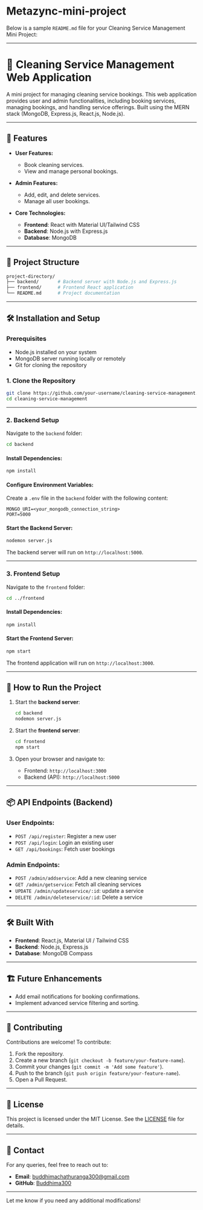# Metazync-mini-project
Below is a sample `README.md` file for your Cleaning Service Management Mini Project:

---

# 🧹 Cleaning Service Management Web Application

A mini project for managing cleaning service bookings. This web application provides user and admin functionalities, including booking services, managing bookings, and handling service offerings. Built using the MERN stack (MongoDB, Express.js, React.js, Node.js).

---

## 🚀 Features

- **User Features:**
  - Book cleaning services.
  - View and manage personal bookings.

- **Admin Features:**
  - Add, edit, and delete services.
  - Manage all user bookings.

- **Core Technologies:**
  - **Frontend**: React with Material UI/Tailwind CSS
  - **Backend**: Node.js with Express.js
  - **Database**: MongoDB

---

## 📂 Project Structure

```bash
project-directory/
├── backend/       # Backend server with Node.js and Express.js
├── frontend/      # Frontend React application
└── README.md      # Project documentation
```

---

## 🛠️ Installation and Setup

### Prerequisites

- Node.js installed on your system
- MongoDB server running locally or remotely
- Git for cloning the repository

### 1. Clone the Repository

```bash
git clone https://github.com/your-username/cleaning-service-management.git
cd cleaning-service-management
```

---

### 2. Backend Setup

Navigate to the `backend` folder:

```bash
cd backend
```

#### Install Dependencies:

```bash
npm install
```

#### Configure Environment Variables:

Create a `.env` file in the `backend` folder with the following content:

```
MONGO_URI=<your_mongodb_connection_string>
PORT=5000
```

#### Start the Backend Server:

```bash
nodemon server.js
```

The backend server will run on `http://localhost:5000`.

---

### 3. Frontend Setup

Navigate to the `frontend` folder:

```bash
cd ../frontend
```

#### Install Dependencies:

```bash
npm install
```

#### Start the Frontend Server:

```bash
npm start
```

The frontend application will run on `http://localhost:3000`.

---

## 🧩 How to Run the Project

1. Start the **backend server**:
   ```bash
   cd backend
   nodemon server.js
   ```

2. Start the **frontend server**:
   ```bash
   cd frontend
   npm start
   ```

3. Open your browser and navigate to:
   - Frontend: `http://localhost:3000`
   - Backend (API): `http://localhost:5000`

---

## 📦 API Endpoints (Backend)

### User Endpoints:
- `POST /api/register`: Register a new user
- `POST /api/login`: Login an existing user
- `GET /api/bookings`: Fetch user bookings

### Admin Endpoints:
- `POST /admin/addservice`: Add a new cleaning service
- `GET /admin/getservice`: Fetch all cleaning services
- `UPDATE /admin/updateservice/:id`: update a service
- `DELETE /admin/deleteservice/:id`: Delete a service

---

## 🛠️ Built With

- **Frontend**: React.js, Material UI / Tailwind CSS
- **Backend**: Node.js, Express.js
- **Database**: MongoDB Compass

---

## 🏗️ Future Enhancements

- Add email notifications for booking confirmations.
- Implement advanced service filtering and sorting.

---

## 🤝 Contributing

Contributions are welcome! To contribute:

1. Fork the repository.
2. Create a new branch (`git checkout -b feature/your-feature-name`).
3. Commit your changes (`git commit -m 'Add some feature'`).
4. Push to the branch (`git push origin feature/your-feature-name`).
5. Open a Pull Request.

---

## 📜 License

This project is licensed under the MIT License. See the [LICENSE](LICENSE) file for details.

---

## 📧 Contact

For any queries, feel free to reach out to:

- **Email**: buddhimachathuranga300@gmail.com
- **GitHub**: [Buddhima300](https://github.com/buddhima300?tab=repositories)

--- 

Let me know if you need any additional modifications!
